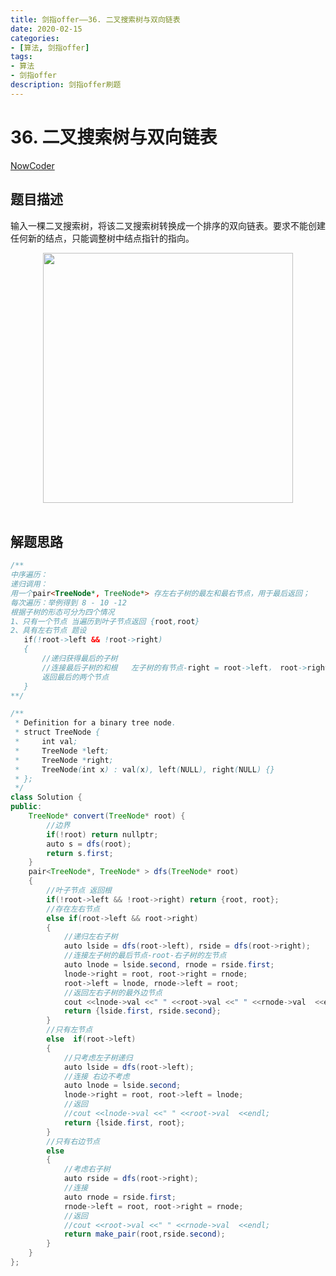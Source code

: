 ```yaml
---
title: 剑指offer——36. 二叉搜索树与双向链表
date: 2020-02-15  
categories:
- [算法, 剑指offer]
tags:
- 算法
- 剑指offer
description: 剑指offer刷题
---
```


# 36. 二叉搜索树与双向链表

[NowCoder](https://www.nowcoder.com/practice/947f6eb80d944a84850b0538bf0ec3a5?tpId=13&tqId=11179&tPage=1&rp=1&ru=/ta/coding-interviews&qru=/ta/coding-interviews/question-ranking&from=cyc_github)

## 题目描述

输入一棵二叉搜索树，将该二叉搜索树转换成一个排序的双向链表。要求不能创建任何新的结点，只能调整树中结点指针的指向。

<div align="center"> <img src="https://cs-notes-1256109796.cos.ap-guangzhou.myqcloud.com/05a08f2e-9914-4a77-92ef-aebeaecf4f66.jpg" width="400"/> </div><br>

## 解题思路

```java
/**
中序遍历：
递归调用：
用一个pair<TreeNode*, TreeNode*> 存左右子树的最左和最右节点，用于最后返回；
每次遍历：举例得到 8 - 10 -12 
根据子树的形态可分为四个情况
1、只有一个节点 当遍历到叶子节点返回 {root,root} 
2、具有左右节点 题设 
   if(!root->left && !root->right)
   {
       //递归获得最后的子树
       //连接最后子树的和根   左子树的有节点-right = root->left， root->right = 右子树的左节点
       返回最后的两个节点
   }
**/

/**
 * Definition for a binary tree node.
 * struct TreeNode {
 *     int val;
 *     TreeNode *left;
 *     TreeNode *right;
 *     TreeNode(int x) : val(x), left(NULL), right(NULL) {}
 * };
 */
class Solution {
public:
    TreeNode* convert(TreeNode* root) {
        //边界
        if(!root) return nullptr;
        auto s = dfs(root);
        return s.first;
    }
    pair<TreeNode*, TreeNode* > dfs(TreeNode* root)
    {
        //叶子节点 返回根
        if(!root->left && !root->right) return {root, root};
        //存在左右节点
        else if(root->left && root->right)
        {
            //递归左右子树
            auto lside = dfs(root->left), rside = dfs(root->right);
            //连接左子树的最后节点-root-右子树的左节点
            auto lnode = lside.second, rnode = rside.first;
            lnode->right = root, root->right = rnode;
            root->left = lnode, rnode->left = root;
            //返回左右子树的最外边节点
            cout <<lnode->val <<" " <<root->val <<" " <<rnode->val  <<endl;
            return {lside.first, rside.second}; 
        }
        //只有左节点
        else  if(root->left)
        {
            //只考虑左子树递归
            auto lside = dfs(root->left);
            //连接 右边不考虑
            auto lnode = lside.second;
            lnode->right = root, root->left = lnode;
            //返回
            //cout <<lnode->val <<" " <<root->val  <<endl;
            return {lside.first, root};
        }
        //只有右边节点
        else 
        {
            //考虑右子树
            auto rside = dfs(root->right);
            //连接
            auto rnode = rside.first;
            rnode->left = root, root->right = rnode;
            //返回
            //cout <<root->val <<" " <<rnode->val  <<endl;
            return make_pair(root,rside.second);
        }
    }
};
```




